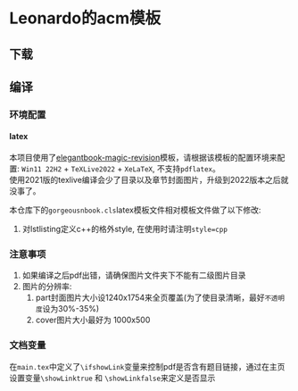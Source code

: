 # Leonardo的acm模板

## 下载


## 编译

###  环境配置

#### latex

本项目使用了[elegantbook-magic-revision](https://github.com/Azure1210/elegantbook-magic-revision)模板，请根据该模板的配置环境来配置: `Win11 22H2` + `TeXLive2022` + `XeLaTeX`, 不支持`pdflatex`。  
使用2021版的texlive编译会少了目录以及章节封面图片，升级到2022版本之后就没事了。  

本仓库下的`gorgeousnbook.cls`latex模板文件相对模板文件做了以下修改:
1. 对lstlisting定义c++的格外style, 在使用时请注明`style=cpp`

### 注意事项
1. 如果编译之后pdf出错，请确保图片文件夹下不能有二级图片目录
2. 图片的分辨率:
   1. part封面图片大小设1240x1754来全页覆盖(为了使目录清晰，最好`不透明度`设为30%-35%)
   2. cover图片大小最好为 1000x500

### 文档变量

在`main.tex`中定义了`\ifshowLink`变量来控制pdf是否含有题目链接，通过在主页设置变量`\showLinktrue` 和 `\showLinkfalse`来定义是否显示